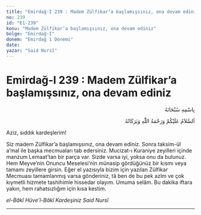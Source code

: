 ```yaml
---
title: "Emirdağ-I 239 : Madem Zülfikar’a başlamışsınız, ona devam ediniz"
no: 239
id: "E1-239"
konu: "Madem Zülfikar’a başlamışsınız, ona devam ediniz"
bolge: "Emirdağ-I"
donem: "Emirdağ 1 Dönemi"
date: 
yazar: "Said Nursî"
---
```


# Emirdağ-I 239 : Madem Zülfikar’a başlamışsınız, ona devam ediniz

<p class="arabic" dir="rtl" title="Meal: “Her türlü noksan sıfatlardan yüce olan Allah’ın adıyla.”">بِاسْمِهِ سُبْحَانَهُ</p>

<p class="arabic" dir="rtl" title="Meal: “Allah’ın selâmı, rahmeti ve bereketleri, üzerinize olsun.”">اَلسَّلاَمُ عَلَيْكُمْ وَرَحْمَةُ اللّٰهِ وَبَرَكَاتُهُ</p>

Aziz, sıddık kardeşlerim!

Siz madem Zülfikar’a başlamışsınız, ona devam ediniz. Sonra taksim-ül a’mal ile başka mecmuaları tab edersiniz. Mucizat-ı Kuraniye zeyilleri içinde manzum Lemaat’tan bir parça var. Sizde varsa iyi, yoksa onu da bulunuz. Hem Meyve’nin Onuncu Meselesi’nin münasip gördüğünüz bir kısmı veya tamamı zeyillere girsin. Eğer el yazısıyla bizim için yazılan Zülfikar Mecmuası tamamlanmış varsa gönderiniz, tâ ben de bu pek azîm ve çok kıymetli hizmete tashihimle hissedar olayım. Umuma selâm. Bu dakika iftara yakın, hem rahatsızlığım için kısa kestim.

*el-Bâkî Hüve’l-Bâkî*
*Kardeşiniz*
*Said Nursî*

***

